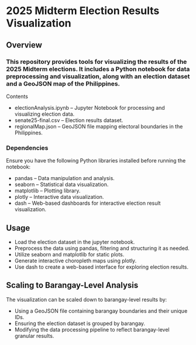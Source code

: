 # 2025 Midterm Election Results Visualization

## Overview
### This repository provides tools for visualizing the results of the 2025 Midterm elections. It includes a Python notebook for data preprocessing and visualization, along with an election dataset and a GeoJSON map of the Philippines.
Contents
- electionAnalysis.ipynb – Jupyter Notebook for processing and visualizing election data.
- senate25-final.csv – Election results dataset.
- regionalMap.json – GeoJSON file mapping electoral boundaries in the Philippines.
### Dependencies
Ensure you have the following Python libraries installed before running the notebook:
- pandas – Data manipulation and analysis.
- seaborn – Statistical data visualization.
- matplotlib – Plotting library.
- plotly – Interactive data visualization.
- dash – Web-based dashboards for interactive election result visualization.
## Usage
- Load the election dataset in the jupyter notebook.
- Preprocess the data using pandas, filtering and structuring it as needed.
- Utilize seaborn and matplotlib for static plots.
- Generate interactive choropleth maps using plotly.
- Use dash to create a web-based interface for exploring election results.
## Scaling to Barangay-Level Analysis
The visualization can be scaled down to barangay-level results by:
- Using a GeoJSON file containing barangay boundaries and their unique IDs.
- Ensuring the election dataset is grouped by barangay.
- Modifying the data processing pipeline to reflect barangay-level granular results.
